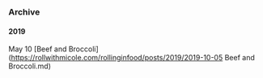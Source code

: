 ### Archive

#### 2019  
May 10 [Beef and Broccoli](https://rollwithmicole.com/rollinginfood/posts/2019/2019-10-05 Beef and Broccoli.md)  

